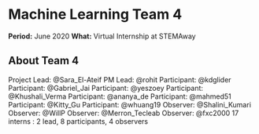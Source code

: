 # Machine Learning Team 4

**Period:** June 2020
**What:** Virtual Internship at STEMAway

## About Team 4

Project Lead: @Sara_El-Ateif
PM Lead: @rohit
Participant: @kdglider
Participant: @Gabriel_Jai
Participant: @yeszoey
Participant: @Khushali_Verma
Participant: @ananya_de
Participant: @mahmed51
Participant: @Kitty_Gu
Participant: @whuang19
Observer: @Shalini_Kumari
Observer: @WillP
Observer: @Merron_Tecleab
Observer: @fxc2000
17 interns : 2 lead, 8 participants, 4 observers
